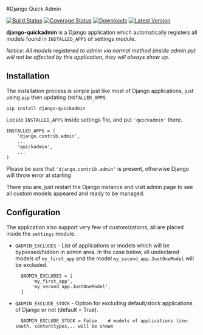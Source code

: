 #Django Quick Admin

[![Build Status](https://travis-ci.org/zniper/django-quickadmin.svg)](https://travis-ci.org/zniper/django-quickadmin)
[![Coverage Status](https://coveralls.io/repos/zniper/django-quickadmin/badge.svg?branch=master)](https://coveralls.io/r/zniper/django-quickadmin?branch=master)
[![Downloads](https://pypip.in/download/django-quickadmin/badge.svg)](https://pypi.python.org/pypi/django-quickadmin/)
[![Latest Version](https://pypip.in/version/django-quickadmin/badge.svg)](https://pypi.python.org/pypi/django-quickadmin/)

**django-quickadmin** is a Django application which automatically registers all models found in `INSTALLED_APPS` of settings module. 

*Notice: All models registered to admin via normal method (inside admin.py) will not be affected by this application, they will always show up.*

Installation
------------
The installation process is simple just like most of Django applications, just using `pip` then updating `INSTALLED_APPS`.

    pip install django-quickadmin
  
Locate `INSTALLED_APPS` inside settings file, and put `'quickadmin'` there. 

    INSTALLED_APPS = (
        'django.contrib.admin',
        ...
        'quickadmin',
        ...
    )

Please be sure that `'django.contrib.admin'` is present, otherwise Django will throw error at starting

There you are, just restart the Django instance and visit admin page to see all custom models appeared and ready to be managed.

Configuration
-------------

The application also support very few of customizations, all are placed inside the `settings` module.

* `QADMIN_EXCLUDES` - List of applications or models which will be bypassed/hidden in admin area. In the case below, all undeclared models of `my_first_app` and the model `my_second_app.JustOneModel` will be excluded.
    
        QADMIN_EXCLUDES = [
            'my_first_app',
            'my_second_app.JustOneModel',
        ]

* `QADMIN_EXCLUDE_STOCK` - Option for excluding default/stock applications of Django or not (default = True).

        QADMIN_EXCLUDE_STOCK = False    # models of applications like: south, contenttypes,.. will be shown
